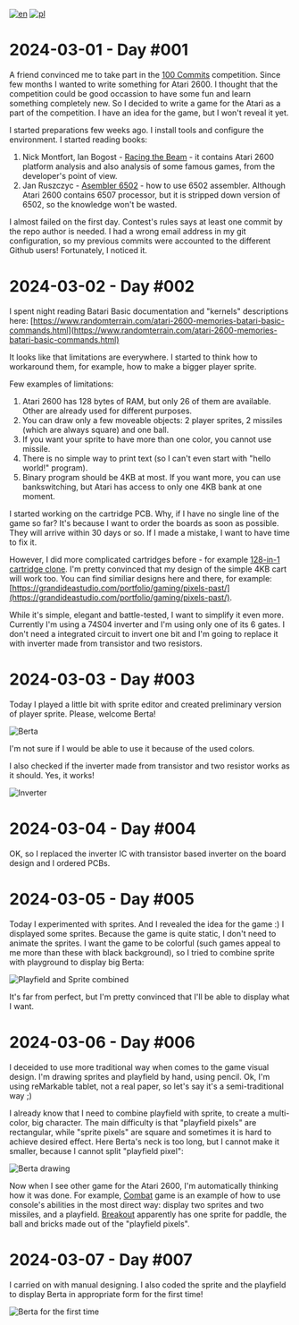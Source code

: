 [![en](https://img.shields.io/badge/lang-en-red.svg)](./DIARY.md)
[![pl](https://img.shields.io/badge/lang-pl-green.svg)](./DIARY.pl.md)

# 2024-03-01 - Day #001

A friend convinced me to take part in the [100 Commits](https://100commitow.pl/) competition. Since few months I wanted to write something for Atari 2600. I thought that the competition could be good occassion to have some fun and learn something completely new. So I decided to write a game for the Atari as a part of the competition. I have an idea for the game, but I won't reveal it yet.

I started preparations few weeks ago. I install tools and configure the environment. I started reading books:

1. Nick Montfort, Ian Bogost - [Racing the Beam](https://mitpress.mit.edu/9780262539760/racing-the-beam/) - it contains Atari 2600 platform analysis and also analysis of some famous games, from the developer's point of view.
2. Jan Ruszczyc - [Asembler 6502](https://retronics.eu/?a=item&id=20&l=pl) - how to use 6502 assembler. Although Atari 2600 contains 6507 processor, but it is stripped down version of 6502, so the knowledge won't be wasted.

I almost failed on the first day. Contest's rules says at least one commit by the repo author is needed. I had a wrong email address in my git configuration, so my previous commits were accounted to the different Github users! Fortunately, I noticed it.

# 2024-03-02 - Day #002

I spent night reading Batari Basic documentation and "kernels" descriptions here: [https://www.randomterrain.com/atari-2600-memories-batari-basic-commands.html](https://www.randomterrain.com/atari-2600-memories-batari-basic-commands.html)

It looks like that limitations are everywhere. I started to think how to workaround them, for example, how to make a bigger player sprite.

Few examples of limitations:

1. Atari 2600 has 128 bytes of RAM, but only 26 of them are available. Other are already used for different purposes.
2. You can draw only a few moveable objects: 2 player sprites, 2 missiles (which are always square) and one ball.
3. If you want your sprite to have more than one color, you cannot use missile.
4. There is no simple way to print text (so I can't even start with "hello world!" program).
5. Binary program should be 4KB at most. If you want more, you can use bankswitching, but Atari has access to only one 4KB bank at one moment.

I started working on the cartridge PCB. Why, if I have no single line of the game so far? It's because I want to order the boards as soon as possible. They will arrive within 30 days or so. If I made a mistake, I want to have time to fix it.

However, I did more complicated cartridges before - for example [128-in-1 cartridge clone](https://youtu.be/PjKU597y_PI). I'm pretty convinced that my design of the simple 4KB cart will work too. You can find similiar designs here and there, for example: [https://grandideastudio.com/portfolio/gaming/pixels-past/](https://grandideastudio.com/portfolio/gaming/pixels-past/).

While it's simple, elegant and battle-tested, I want to simplify it even more. Currently I'm using a 74S04 inverter and I'm using only one of its 6 gates. I don't need a integrated circuit to invert one bit and I'm going to replace it with inverter made from transistor and two resistors.

# 2024-03-03 - Day #003

Today I played a little bit with sprite editor and created preliminary version of player sprite. Please, welcome Berta!

![Berta](./static/berta.png)

I'm not sure if I would be able to use it because of the used colors.

I also checked if the inverter made from transistor and two resistor works as it should. Yes, it works!

![Inverter](./static/inverter.jpeg)

# 2024-03-04 - Day #004

OK, so I replaced the inverter IC with transistor based inverter on the board design and I ordered PCBs.

# 2024-03-05 - Day #005

Today I experimented with sprites. And I revealed the idea for the game :)
I displayed some sprites. Because the game is quite static, I don't need to animate the sprites. I want the game to be colorful (such games appeal to me more than these with black background), so I tried to combine sprite with playground to display big Berta:

![Playfield and Sprite combined](./static/pf_sprite_combined.png)

It's far from perfect, but I'm pretty convinced that I'll be able to display what I want.

# 2024-03-06 - Day #006

I deceided to use more traditional way when comes to the game visual design. I'm drawing sprites and playfield by hand, using pencil. Ok, I'm using reMarkable tablet, not a real paper, so let's say it's a semi-traditional way ;)

I already know that I need to combine playfield with sprite, to create a multi-color, big character. The main difficulty is that "playfield pixels" are rectangular, while "sprite pixels" are square and sometimes it is hard to achieve desired effect. Here Berta's neck is too long, but I cannot make it smaller, because I cannot split "playfield pixel":

![Berta drawing](./static/berta_drawing.png)

Now when I see other game for the Atari 2600, I'm automatically thinking how it was done. For example, [Combat](https://youtu.be/3m86ftny1uY) game is an example of how to use console's abilities in the most direct way: display two sprites and two missiles, and a playfield. [Breakout](https://youtu.be/tT70Tv6D41o) apparently has one sprite for paddle, the ball and bricks made out of the "playfield pixels".

# 2024-03-07 - Day #007

I carried on with manual designing. I also coded the sprite and the playfield to display Berta in appropriate form for the first time!

![Berta for the first time](./static//berta_displayed_for_the_first_time.png)
